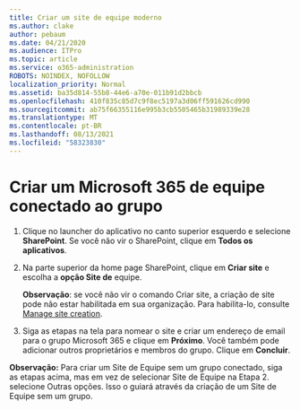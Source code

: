 ```yaml
---
title: Criar um site de equipe moderno
ms.author: clake
author: pebaum
ms.date: 04/21/2020
ms.audience: ITPro
ms.topic: article
ms.service: o365-administration
ROBOTS: NOINDEX, NOFOLLOW
localization_priority: Normal
ms.assetid: ba35d814-55b8-44e6-a70e-011b91d2bbcb
ms.openlocfilehash: 410f835c85d7c9f8ec5197a3d06ff591626cd990
ms.sourcegitcommit: ab75f66355116e995b3cb5505465b31989339e28
ms.translationtype: MT
ms.contentlocale: pt-BR
ms.lasthandoff: 08/13/2021
ms.locfileid: "58323830"
---
```

# <a name="create-a-microsoft-365-group-connected-team-site"></a>Criar um Microsoft 365 de equipe conectado ao grupo

1. Clique no launcher do aplicativo no canto superior esquerdo e selecione **SharePoint**. Se você não vir o SharePoint, clique em **Todos os aplicativos**.
    
2. Na parte superior da home page SharePoint, clique em **Criar site** e escolha a **opção Site de** equipe. 
    
    **Observação**: se você não vir o comando Criar site, a criação de site pode não estar habilitada em sua organização. Para habilita-lo, consulte [Manage site creation](https://go.microsoft.com/fwlink/?linkid=2009644). 
  
3. Siga as etapas na tela para nomear o site e criar um endereço de email para o grupo Microsoft 365 e clique em **Próximo**. Você também pode adicionar outros proprietários e membros do grupo. Clique em **Concluir**.
  
 **Observação:** Para criar um Site de Equipe sem um grupo conectado, siga as etapas acima, mas em vez de selecionar Site de Equipe na Etapa 2. selecione Outras opções. Isso o guiará através da criação de um Site de Equipe sem um grupo. 
    

